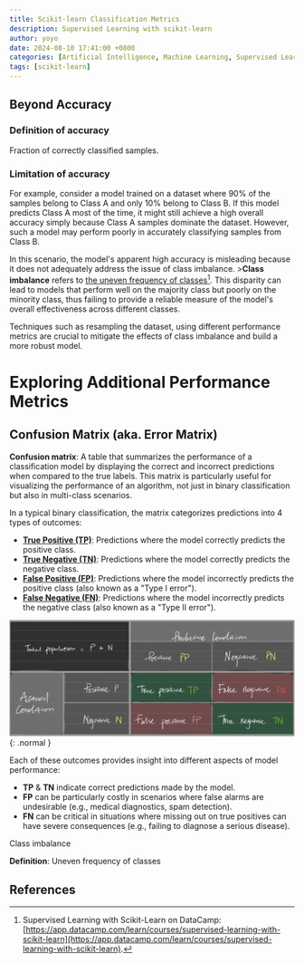 ```yaml
---
title: Scikit-learn Classification Metrics
description: Supervised Learning with scikit-learn
author: yoyo
date: 2024-08-10 17:41:00 +0800
categories: [Artificial Intelligence, Machine Learning, Supervised Learning with scikit-learn]
tags: [scikit-learn]
---
```


## Beyond Accuracy

### Definition of accuracy

Fraction of correctly classified samples.

### Limitation of accuracy

For example, consider a model trained on a dataset where 90% of the samples belong to Class A and only 10% belong to Class B. If this model predicts Class A most of the time, it might still achieve a high overall accuracy simply because Class A samples dominate the dataset. However, such a model may perform poorly in accurately classifying samples from Class B.

In this scenario, the model's apparent high accuracy is misleading because it does not adequately address the issue of class imbalance. >**Class imbalance** refers to <ins>the uneven frequency of classes</ins>[^datacamp]. This disparity can lead to models that perform well on the majority class but poorly on the minority class, thus failing to provide a reliable measure of the model's overall effectiveness across different classes.

 Techniques such as resampling the dataset, using different performance metrics are crucial to mitigate the effects of class imbalance and build a more robust model.

# Exploring Additional Performance Metrics

## Confusion Matrix (aka. Error Matrix)

**Confusion matrix**: A table that summarizes the performance of a classification model by displaying the correct and incorrect predictions when compared to the true labels. This matrix is particularly useful for visualizing the performance of an algorithm, not just in binary classification but also in multi-class scenarios.

In a typical binary classification, the matrix categorizes predictions into 4 types of outcomes:
  - **<ins>True Positive (TP)</ins>**: Predictions where the model correctly predicts the positive class.
  - **<ins>True Negative (TN)</ins>**: Predictions where the model correctly predicts the negative class.
  - **<ins>False Positive (FP)</ins>**: Predictions where the model incorrectly predicts the positive class (also known as a "Type I error").
  - **<ins>False Negative (FN)</ins>**: Predictions where the model incorrectly predicts the negative class (also known as a "Type II error").

![Desktop View](/assets/image/AI/machine-learning/classification-metrics/confusion-matrix-1.jpeg){: .normal }

Each of these outcomes provides insight into different aspects of model performance:
- **TP** & **TN** indicate correct predictions made by the model.
- **FP** can be particularly costly in scenarios where false alarms are undesirable (e.g., medical diagnostics, spam detection).
- **FN** can be critical in situations where missing out on true positives can have severe consequences (e.g., failing to diagnose a serious disease).







Class imbalance

**Definition**: Uneven frequency of classes

## 


## References

[^datacamp]: Supervised Learning with Scikit-Learn on DataCamp: [https://app.datacamp.com/learn/courses/supervised-learning-with-scikit-learn](https://app.datacamp.com/learn/courses/supervised-learning-with-scikit-learn).



